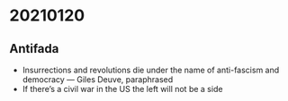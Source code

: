 # 20210120



<a id="org3974205"></a>

## Antifada

-   Insurrections and revolutions die under the name of anti-fascism and democracy &#x2014; Giles Deuve, paraphrased
-   If there&rsquo;s a civil war in the US the left will not be a side
